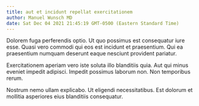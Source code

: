 ```yaml
---
title: aut et incidunt repellat exercitationem
author: Manuel Wunsch MD
date: Sat Dec 04 2021 21:45:19 GMT-0500 (Eastern Standard Time)
---
```

Dolorem fuga perferendis optio. Ut quo possimus est consequatur iure esse. Quasi vero commodi qui eos est incidunt et praesentium. Qui ea praesentium numquam deserunt eaque nesciunt provident pariatur.

 Exercitationem aperiam vero iste soluta illo blanditiis quia. Aut qui minus eveniet impedit adipisci. Impedit possimus laborum non. Non temporibus rerum.

 Nostrum nemo ullam explicabo. Ut eligendi necessitatibus. Est dolorum et mollitia asperiores eius blanditiis consequatur.